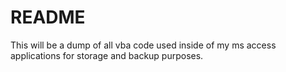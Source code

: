 # README #

This will be a dump of all vba code used inside of my ms access applications for storage and backup purposes.